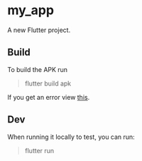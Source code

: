 # my_app

A new Flutter project.

## Build

To build the APK run

> flutter build apk

If you get an error view [this](https://docs.flutter.dev/get-started/install/linux/android).

## Dev

When running it locally to test, you can run:

> flutter run
